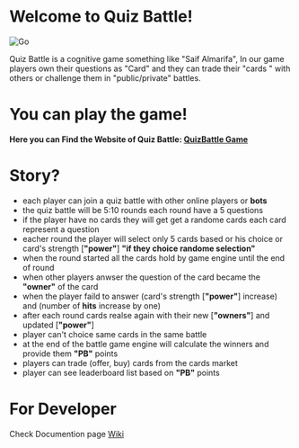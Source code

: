 # Welcome to Quiz Battle!
![Go](https://github.com/akorwash/QuizBattle/workflows/Go/badge.svg?branch=master)

Quiz Battle is a cognitive game something like "Saif Almarifa", In our game players own their questions as "Card" and they can trade their "cards " with others or challenge them in "public/private" battles.

# You can play the game!
**Here you can Find the Website of Quiz Battle: <a href="https://quizbattletest.herokuapp.com/">QuizBattle Game</a>**

# Story?
- each player can join a quiz battle with other online players or **bots**
- the quiz battle will be 5:10 rounds each round have a 5 questions
- if the player have no cards they will get get a randome cards each card represent a question
- eacher round the player will select only 5 cards based or his choice or card's strength [**"power"**] **"if they choice randome selection"**
- when the round started all the cards hold by game engine until the end of round
- when other players anwser the question of the card became the **"owner"** of the card
- when the player faild to answer (card's strength [**"power"**] increase) and (number of **hits** increase by one)
- after each round cards realse again with their new [**"owners"**] and updated [**"power"**]
- player can't choice same cards in the same battle
- at the end of the battle game engine will calculate the winners and provide them **"PB"** points
- players can trade (offer, buy) cards from the cards market
- player can see leaderboard list based on **"PB"** points

# For Developer
Check Documention page <a href="https://github.com/akorwash/QuizBattle/wiki">Wiki</a>
